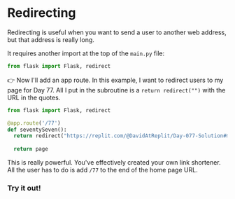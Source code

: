 # Redirecting

Redirecting is useful when you want to send a user to another web address, but that address is really long.

It requires another import at the top of the `main.py` file:
```python
from flask import Flask, redirect
```

👉 Now I'll add an app route.  In this example, I want to redirect users to my page for Day 77.  All I put in the subroutine is a `return redirect("")` with the URL in the quotes.

```python
from flask import Flask, redirect

@app.route('/77')
def seventySeven():
  return redirect("https://replit.com/@DavidAtReplit/Day-077-Solution#main.py")
  
  return page
```
This is really powerful. You've effectively created your own link shortener. All the user has to do is add `/77` to the end of the home page URL.

### Try it out!